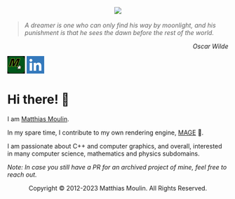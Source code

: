 <p align="center"><img src="https://github.com/matt77hias/MAGE-v0-Meta/blob/gh-pages/res/Example 4.png"></p>

> _A dreamer is one who can only find his way by moonlight, and his punishment is that he sees the dawn before the rest of the world._
<p align="right"><i>Oscar Wilde</i></p>

[![matt77hias][icon-io]][url-io] [![LinkedIn][icon-linkedin]][url-linkedin]

[icon-io]:       https://github.com/matt77hias/matt77hias/blob/master/Icons/icon-io.png
[icon-linkedin]: https://github.com/matt77hias/matt77hias/blob/master/Icons/icon-linkedin.png

[url-io]:        https://matt77hias.github.io
[url-linkedin]:  https://www.linkedin.com/in/matthias-moulin

# Hi there! 👋

I am [Matthias Moulin](https://matt77hias.github.io).

In my spare time, I contribute to my own rendering engine, [MAGE](https://github.com/matt77hias/MAGE-v0) 🧙.

I am passionate about C++ and computer graphics, and overall, interested in many computer science, mathematics and physics subdomains.

_Note: In case you still have a PR for an archived project of mine, feel free to reach out._

<p align="center">Copyright © 2012-2023 Matthias Moulin. All Rights Reserved.</p>
